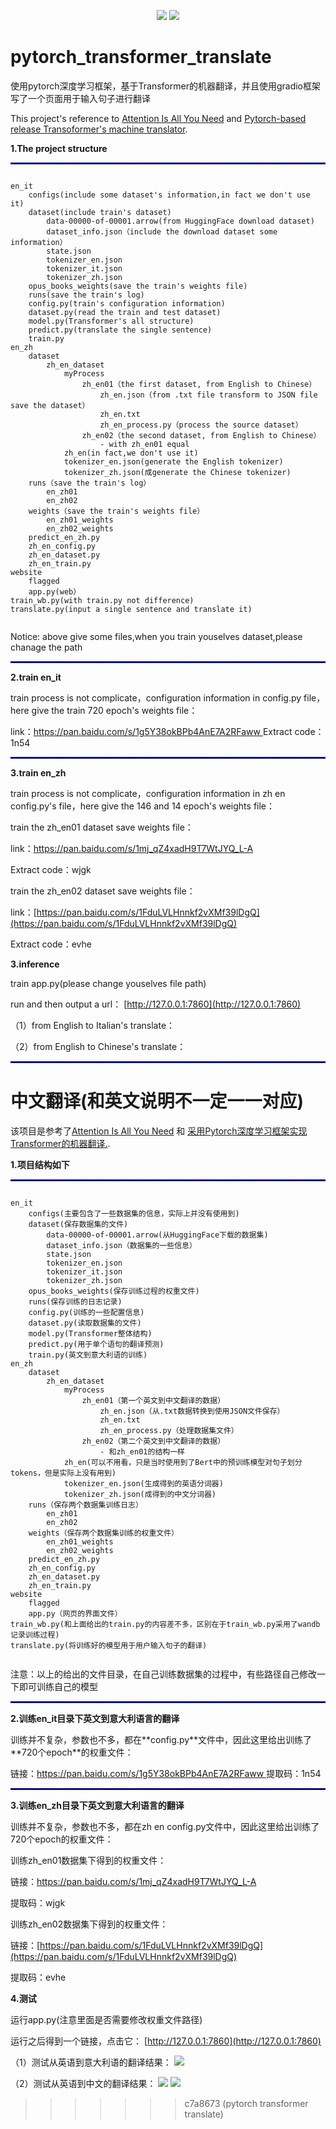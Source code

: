 <p align = "center">
	<a href = "[https://img.shields.io/badge/any_text-you_like-blue](https://blog.csdn.net/Keep_Trying_Go?spm=1010.2135.3001.5421)"><img src = "https://img.shields.io/badge/any_text-you_like-blue"/></a>
	<a href = "[https://img.shields.io/badge/any_text-you_like-blue](https://img.shields.io/badge/just%20the%20message-8A2BE2)](https://blog.csdn.net/Keep_Trying_Go?spm=1010.2135.3001.5421)"><img src = "[https://img.shields.io/badge/any_text-you_like-blue](https://img.shields.io/badge/just%20the%20message-8A2BE2)"/></a>
</p>

# pytorch_transformer_translate
<h>使用pytorch深度学习框架，基于Transformer的机器翻译，并且使用gradio框架写了一个页面用于输入句子进行翻译</h>
<p>
  This project's reference to <a href ="https://arxiv.org/pdf/1706.03762v7.pdf" title = "Attention Is All You Need">Attention Is All You Need</a> and <a href = "https://github.com/hkproj/pytorch-transformer" title = "基于Pytorch实现Transoformer的机器翻译">Pytorch-based release Transoformer's machine translator</a>.
</p>

<p><strong>1.The project structure</strong></p>
<hr style="border : 1px dashed blue;" />

````

en_it
	configs(include some dataset's information,in fact we don't use it)
	dataset(include train's dataset)
		data-00000-of-00001.arrow(from HuggingFace download dataset)
		dataset_info.json（include the download dataset some information）
		state.json
		tokenizer_en.json
		tokenizer_it.json
		tokenizer_zh.json
	opus_books_weights(save the train's weights file)
	runs(save the train's log)
	config.py(train's configuration information)
	dataset.py(read the train and test dataset)
	model.py(Transformer's all structure)
	predict.py(translate the single sentence)
	train.py
en_zh
	dataset
		zh_en_dataset
			myProcess
				zh_en01（the first dataset, from English to Chinese）
					zh_en.json（from .txt file transform to JSON file save the dataset）
					zh_en.txt
					zh_en_process.py（process the source dataset）
				zh_en02（the second dataset, from English to Chinese）
					- with zh_en01 equal
			zh_en(in fact,we don't use it)
			tokenizer_en.json(generate the English tokenizer)
			tokenizer_zh.json(成generate the Chinese tokenizer)
	runs（save the train's log）
		en_zh01
		en_zh02
	weights（save the train's weights file）
		en_zh01_weights
		en_zh02_weights
	predict_en_zh.py
	zh_en_config.py
	zh_en_dataset.py
	zh_en_train.py
website
	flagged
	app.py(web）
train_wb.py(with train.py not difference)
translate.py(input a single sentence and translate it)
 
````
<p>Notice: above give some files,when you train youselves dataset,please chanage the path</p>
<hr style="border : 1px dashed blue;" />
<p><strong>2.train en_it</strong></p>
train process is not complicate，configuration information in config.py file，here give the train 720 epoch's weights file：

link：[https://pan.baidu.com/s/1g5Y38okBPb4AnE7A2RFaww ](https://pan.baidu.com/s/1g5Y38okBPb4AnE7A2RFaww )
Extract code：1n54

<hr style="border : 1px dashed blue;" />
<p><strong>3.train en_zh</strong></p>

train process is not complicate，configuration information in zh en config.py's file，here give the 146 and 14 epoch's weights file：

train the zh_en01 dataset save weights file：

link：[https://pan.baidu.com/s/1mj_qZ4xadH9T7WtJYQ_L-A ](https://pan.baidu.com/s/1mj_qZ4xadH9T7WtJYQ_L-A )

Extract code：wjgk

train the zh_en02 dataset save weights file：

link：[https://pan.baidu.com/s/1FduLVLHnnkf2vXMf39lDgQ](https://pan.baidu.com/s/1FduLVLHnnkf2vXMf39lDgQ) 

Extract code：evhe

<p><strong>3.inference</strong></p>
train app.py(please change youselves file path)

run and then output a url：
[http://127.0.0.1:7860](http://127.0.0.1:7860)

（1）from English to Italian's translate：


（2）from English to Chinese's translate：


<hr style="border : 1px dashed blue;" />

<h1>中文翻译(和英文说明不一定一一对应)</h1>
<p>
  该项目是参考了<a href ="https://arxiv.org/pdf/1706.03762v7.pdf" title = "Attention Is All You Need">Attention Is All You Need</a> 和 <a href = "https://github.com/hkproj/pytorch-transformer" title = "基于Pytorch实现Transoformer的机器翻译">采用Pytorch深度学习框架实现Transformer的机器翻译.</a>.
</p>
<p><strong>1.项目结构如下</strong></p>

<hr style="border : 1px dashed blue;" />

````

en_it
	configs(主要包含了一些数据集的信息，实际上并没有使用到)
	dataset(保存数据集的文件)
		data-00000-of-00001.arrow(从HuggingFace下载的数据集)
		dataset_info.json（数据集的一些信息）
		state.json
		tokenizer_en.json
		tokenizer_it.json
		tokenizer_zh.json
	opus_books_weights(保存训练过程的权重文件)
	runs(保存训练的日志记录)
	config.py(训练的一些配置信息)
	dataset.py(读取数据集的文件)
	model.py(Transformer整体结构)
	predict.py(用于单个语句的翻译预测)
	train.py(英文到意大利语的训练)
en_zh
	dataset
		zh_en_dataset
			myProcess
				zh_en01（第一个英文到中文翻译的数据）
					zh_en.json（从.txt数据转换到使用JSON文件保存）
					zh_en.txt
					zh_en_process.py（处理数据集文件）
				zh_en02（第二个英文到中文翻译的数据）
					- 和zh_en01的结构一样
			zh_en(可以不用看，只是当时使用到了Bert中的预训练模型对句子划分tokens，但是实际上没有用到)
			tokenizer_en.json(生成得到的英语分词器)
			tokenizer_zh.json(成得到的中文分词器)
	runs（保存两个数据集训练日志）
		en_zh01
		en_zh02
	weights（保存两个数据集训练的权重文件）
		en_zh01_weights
		en_zh02_weights
	predict_en_zh.py
	zh_en_config.py
	zh_en_dataset.py
	zh_en_train.py
website
	flagged
	app.py（网页的界面文件）
train_wb.py(和上面给出的train.py的内容差不多，区别在于train_wb.py采用了wandb记录训练过程)
translate.py(将训练好的模型用于用户输入句子的翻译)
 
````
<p>注意：以上的给出的文件目录，在自己训练数据集的过程中，有些路径自己修改一下即可训练自己的模型</p>
<hr style="border : 1px dashed blue;" />
<p><strong>2.训练en_it目录下英文到意大利语言的翻译</strong></p>
训练并不复杂，参数也不多，都在**config.py**文件中，因此这里给出训练了**720个epoch**的权重文件：

链接：[https://pan.baidu.com/s/1g5Y38okBPb4AnE7A2RFaww ](https://pan.baidu.com/s/1g5Y38okBPb4AnE7A2RFaww )
提取码：1n54

<hr style="border : 1px dashed blue;" />
<p><strong>3.训练en_zh目录下英文到意大利语言的翻译</strong></p>

训练并不复杂，参数也不多，都在zh en config.py文件中，因此这里给出训练了720个epoch的权重文件：

训练zh_en01数据集下得到的权重文件：

链接：[https://pan.baidu.com/s/1mj_qZ4xadH9T7WtJYQ_L-A ](https://pan.baidu.com/s/1mj_qZ4xadH9T7WtJYQ_L-A )

提取码：wjgk

训练zh_en02数据集下得到的权重文件：

链接：[https://pan.baidu.com/s/1FduLVLHnnkf2vXMf39lDgQ](https://pan.baidu.com/s/1FduLVLHnnkf2vXMf39lDgQ) 

提取码：evhe

<p><strong>4.测试</strong></p>
运行app.py(注意里面是否需要修改权重文件路径)

运行之后得到一个链接，点击它：
[http://127.0.0.1:7860](http://127.0.0.1:7860)

（1）测试从英语到意大利语的翻译结果：
<img src = "https://github.com/KeepTryingTo/pytorch_transformer_translate/blob/main/images/en_it.png"/>

（2）测试从英语到中文的翻译结果：
<img src = "https://github.com/KeepTryingTo/pytorch_transformer_translate/blob/main/images/en_zh.png"/>
<img src = "https://github.com/KeepTryingTo/pytorch_transformer_translate/blob/main/images/en_zh02.png"/>
>>>>>>> c7a8673 (pytorch transformer translate)
